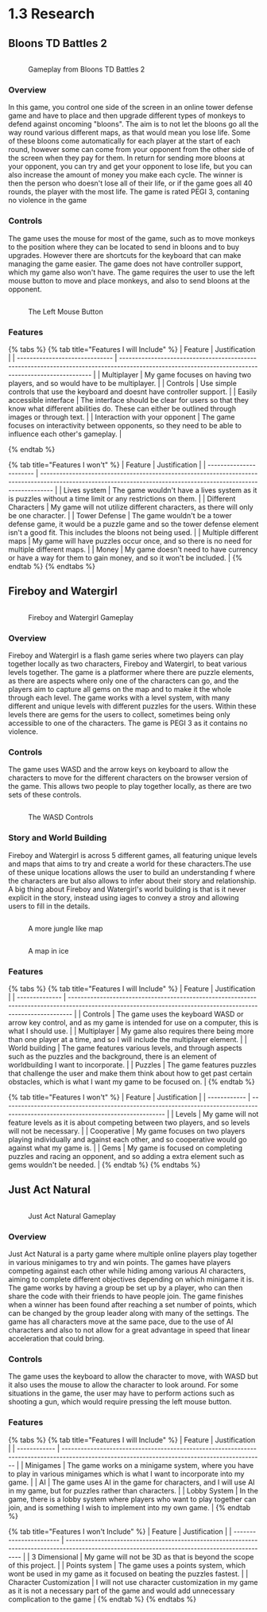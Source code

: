 # 1.3 Research

## Bloons TD Battles 2

<figure><img src="../.gitbook/assets/LameFlashyBoubou-max-1mb.gif" alt=""><figcaption><p>Gameplay from Bloons TD Battles 2</p></figcaption></figure>

### Overview

In this game, you control one side of the screen in an online tower defense game and have to place and then upgrade different types of monkeys to defend against oncoming "bloons". The aim is to not let the bloons go all the way round various different maps, as that would mean you lose life. Some of these bloons come automatically for each player at the start of each round, however some can come from your opponent from the other side of the screen when they pay for them. In return for sending more bloons at your opponent, you can try and get your opponent to lose life, but you can also increase the amount of money you make each cycle. The winner is then the person who doesn't lose all of their life, or if the game goes all 40 rounds, the player with the most life. The game is rated PEGI 3, contaning no violence in the game

### Controls

The game uses the mouse for most of the game, such as to move monkeys to the position where they can be located to send in bloons and to buy upgrades. However there are shortcuts for the keyboard that can make managing the game easier. The game does not have controller support, which my game also won't have. The game requires the user to use the left mouse button to move and place monkeys, and also to send bloons at the opponent.  &#x20;

<figure><img src="../.gitbook/assets/image (6).png" alt=""><figcaption><p>The Left Mouse Button</p></figcaption></figure>

### Features

{% tabs %}
{% tab title="Features I will Include" %}
| Feature                        | Justification                                                                                                                                       |
| ------------------------------ | --------------------------------------------------------------------------------------------------------------------------------------------------- |
| Multiplayer                    | My game focuses on having two players, and so would have to be multiplayer.                                                                         |
| Controls                       | Use simple controls that use the keyboard and doesnt have controller support.                                                                       |
| Easily accessible interface    | The interface should be clear for users so that they know what different abilities do. These can either be outlined through images or through text. |
| Interaction with your opponent | The game focuses on interactivity between opponents, so they need to be able to influence each other's gameplay.                                    |


{% endtab %}

{% tab title="Features I won't" %}
| Feature                 | Justification                                                                                                                                                    |
| ----------------------- | ---------------------------------------------------------------------------------------------------------------------------------------------------------------- |
| Lives system            | The game wouldn't have a lives system as it is puzzles without a time limit or any restrictions on them.                                                         |
| Different Characters    | My game will not utilize different characters, as there will only be one character.                                                                              |
| Tower Defense           | The game wouldn't be a tower defense game, it would be a puzzle game and so the tower defense element isn't a good fit. This includes the bloons not being used. |
| Multiple different maps | My game will have puzzles occur once, and so there is no need for multiple different maps.                                                                       |
| Money                   | My game doesn't need to have currency or have a way for them to gain money, and so it won't be included.                                                         |
{% endtab %}
{% endtabs %}

## Fireboy and Watergirl

<figure><img src="../.gitbook/assets/Fireboy and Watergirl differences gameplay.gif" alt=""><figcaption><p>Fireboy and Watergirl Gameplay</p></figcaption></figure>

### Overview

Fireboy and Watergirl is a flash game series where two players can play together locally as two characters, Fireboy and Watergirl, to beat various levels together. The game is a platformer where there are puzzle elements, as there are aspects where only one of the characters can go, and the players aim to capture all gems on the map and to make it the whole through each level. The game works with a level system, with many different and unique levels with different puzzles for the users. Within these levels there are gems for the users to collect, sometimes being only accessible to one of the characters. The game is PEGI 3 as it contains no violence.

### Controls

The game uses WASD and the arrow keys on keyboard to allow the characters to move for the different characters on the browser version of the game. This allows two people to play together locally, as there are two sets of these controls.

<figure><img src="../.gitbook/assets/image (1) (3).png" alt=""><figcaption><p>The WASD Controls</p></figcaption></figure>

### Story and World Building

Fireboy and Watergirl is across 5 different games, all featuring unique levels and maps that aims to try and create a world for these characters.The use of these unique locations allows the user to build an understanding f where the characters are but also allows to infer about their story and relationship. A big thing about Fireboy and Watergirl's world building is that is it never explicit in the story, instead using iages to convey a stroy and allowing users to fill in the details.

<figure><img src="../.gitbook/assets/image (5).png" alt=""><figcaption><p>A more jungle like map</p></figcaption></figure>

<figure><img src="../.gitbook/assets/image (1) (4).png" alt=""><figcaption><p>A map in ice </p></figcaption></figure>

### Features

{% tabs %}
{% tab title="Features I will Include" %}
| Feature        | Justification                                                                                                                                                 |
| -------------- | ------------------------------------------------------------------------------------------------------------------------------------------------------------- |
| Controls       | The game uses the keyboard WASD or arrow key control, and as my game is intended for use on a computer, this is what I should use.                            |
| Multiplayer    | My game also requires there being more than one player at a time, and so I will include the multiplayer element.                                              |
| World building | The game features various levels, and through aspects such as the puzzles and the background, there is an element of worldbuilding I want to incorporate.     |
| Puzzles        | The game features puzzles that challenge the user and make them think about how to get past certain obstacles, which is what I want my game to be focused on. |
{% endtab %}

{% tab title="Features I won't" %}
| Feature      | Justification                                                                                                                     |
| ------------ | --------------------------------------------------------------------------------------------------------------------------------- |
| Levels       | My game will not feature levels as it is about competing between two players, and so levels will not be necessary.                |
| Cooperative  | My game focuses on two players playing individually and against each other, and so cooperative would go against what my game is.  |
| Gems         | My game is focused on completing puzzles and racing an opponent, and so adding a extra element such as gems wouldn't be needed.   |
{% endtab %}
{% endtabs %}

## Just Act Natural

<figure><img src="../.gitbook/assets/SteamDescGif_Gameplay.gif" alt=""><figcaption><p>Just Act Natural Gameplay</p></figcaption></figure>

### Overview

Just Act Natural is a party game where multiple online players play together in various minigames to try and win points. The games have players competing against each other while hiding among various AI characters, aiming to complete different objectives depending on which minigame it is. The game works by having a group be set up by a player, who can then share the code with their friends to have people join. The game finishes when a winner has been found after reaching a set number of points, which can be changed by the group leader along with many of the settings. The game has all characters move at the same pace, due to the use of AI characters and also to not allow for a great advantage in speed that linear acceleration that could bring.

### Controls

The game uses the keyboard to allow the character to move, with WASD but it also uses the mouse to allow the character to look around. For some situations in the game, the user may have to perform actions such as shooting a gun, which would require pressing the left mouse button.&#x20;

### Features

{% tabs %}
{% tab title="Features I will Include" %}
| Feature      | Justification                                                                                                                                 |
| ------------ | --------------------------------------------------------------------------------------------------------------------------------------------- |
| Minigames    | The game works on a minigame system, where you have to play in various minigames which is what I want to incorporate into my game.            |
| AI           | The game uses AI in the game for characters, and I will use AI in my game, but for puzzles rather than characters.                            |
| Lobby System | In the game, there is a lobby system where players who want to play together can join, and is something I wish to implement into my own game. |
{% endtab %}

{% tab title="Features I won't Include" %}
| Feature                 | Justification                                                                                                                                  |
| ----------------------- | ---------------------------------------------------------------------------------------------------------------------------------------------- |
| 3 Dimensional           | My game will not be 3D as that is beyond the scope of this project.                                                                            |
| Points system           | The game uses a points system, which wont be used in my game as it focused on beating the puzzles fastest.                                     |
| Character Customization | I will not use character customization in my game as it is not a necessary part of the game and would add unnecessary complication to the game |
{% endtab %}
{% endtabs %}

